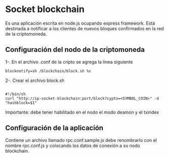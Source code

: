 # Socket blockchain

Es una aplicación escrita en node.js ocupando express framework. Está destinada a notificar a los clientes
de nuevos bloques confirmados en la red de la criptomoneda.

## Configuración del nodo de la criptomoneda

1-. En el archivo .conf de la cripto se agrega la linea siguiente 

``blocknotify=sh /blockchain/block.sh %s``


2-. Crear el archivo block.sh

````

#!/bin/sh 
curl "http://ip-socket-blockchain:port/block?cypto=<SYMBOL_COIN>" -d "hashblock=$1"

````

Importante: debe tener habilitado en el nodo el modo deamon y el txindex

## Configuración de la aplicación
Contiene un archivo llamado rpc.conf.sample.js debe renombrarlo con el nombre rpc.conf.js y colocando 
los datos de conexión a su nodo blockchain.